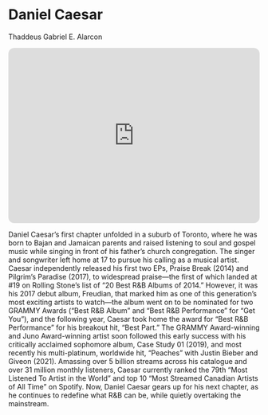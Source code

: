 # Daniel Caesar
Thaddeus Gabriel E. Alarcon



<iframe style="border-radius:12px" src="https://open.spotify.com/embed/track/4nESnAOALHmxg8UFCCtXhO?utm_source=generator" width="100%" height="352" frameBorder="0" allowfullscreen="" allow="autoplay; clipboard-write; encrypted-media; fullscreen; picture-in-picture" loading="lazy"></iframe>


Daniel Caesar’s first chapter unfolded in a suburb of Toronto, where he was born to Bajan and Jamaican parents and raised listening to soul and gospel music while singing in front of his father’s church congregation. The singer and songwriter left home at 17 to pursue his calling as a musical artist. Caesar independently released his first two EPs, Praise Break (2014) and Pilgrim’s Paradise (2017), to widespread praise—the first of which landed at #19 on Rolling Stone’s list of “20 Best R&B Albums of 2014.” However, it was his 2017 debut album, Freudian, that marked him as one of this generation’s most exciting artists to watch—the album went on to be nominated for two GRAMMY Awards (“Best R&B Album” and “Best R&B Performance” for “Get You”), and the following year, Caesar took home the award for “Best R&B Performance” for his breakout hit, “Best Part.” The GRAMMY Award-winning and Juno Award-winning artist soon followed this early success with his critically acclaimed sophomore album, Case Study 01 (2019), and most recently his multi-platinum, worldwide hit, “Peaches” with Justin Bieber and Giveon (2021). Amassing over 5 billion streams across his catalogue and over 31 million monthly listeners, Caesar currently ranked the 79th “Most Listened To Artist in the World” and top 10 “Most Streamed Canadian Artists of All Time” on Spotify. Now, Daniel Caesar gears up for his next chapter, as he continues to redefine what R&B can be, while quietly overtaking the mainstream.
